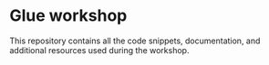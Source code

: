 # Glue workshop

This repository contains all the code snippets, documentation, and additional resources used during the workshop.